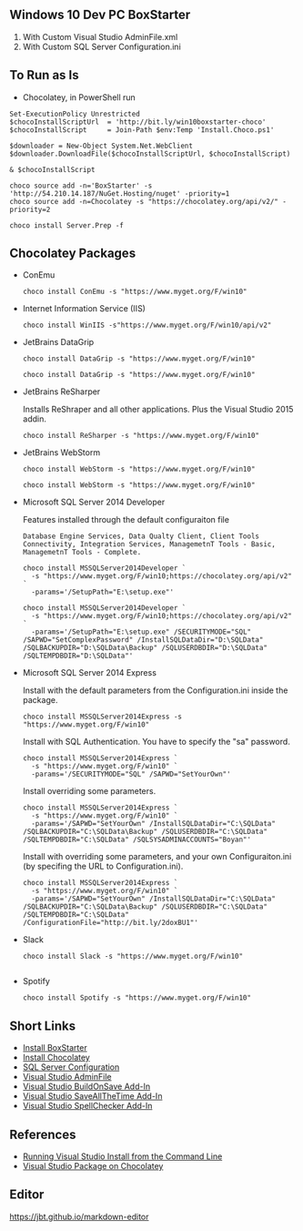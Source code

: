 ## Windows 10 Dev PC BoxStarter
  1. With Custom Visual Studio AdminFile.xml
  2. With Custom SQL Server Configuration.ini

## To Run as Is
  * Chocolatey, in PowerShell run
  ```
  Set-ExecutionPolicy Unrestricted
  $chocoInstallScriptUrl  = 'http://bit.ly/win10boxstarter-choco'
  $chocoInstallScript     = Join-Path $env:Temp 'Install.Choco.ps1'

  $downloader = New-Object System.Net.WebClient
  $downloader.DownloadFile($chocoInstallScriptUrl, $chocoInstallScript)

  & $chocoInstallScript

  choco source add -n='BoxStarter' -s 'http://54.210.14.187/NuGet.Hosting/nuget' -priority=1
  choco source add -n=Chocolatey -s "https://chocolatey.org/api/v2/" -priority=2

  choco install Server.Prep -f
  ```

## Chocolatey Packages
  * ConEmu
    ```
    choco install ConEmu -s "https://www.myget.org/F/win10"
    ```
  * Internet Information Service (IIS)
    ```
    choco install WinIIS -s"https://www.myget.org/F/win10/api/v2"
    ```
  * JetBrains DataGrip
    ```
    choco install DataGrip -s "https://www.myget.org/F/win10"
    ```
    ```
    choco install DataGrip -s "https://www.myget.org/F/win10"
    ```
  * JetBrains ReSharper

    Installs ReShraper and all other applications. Plus the Visual Studio 2015 addin.
    ```
    choco install ReSharper -s "https://www.myget.org/F/win10"
    ```
  * JetBrains WebStorm
    ```
    choco install WebStorm -s "https://www.myget.org/F/win10"
    ```
    ```
    choco install WebStorm -s "https://www.myget.org/F/win10"
    ```
  * Microsoft SQL Server 2014 Developer

    Features installed through the default configuraiton file
    ```
    Database Engine Services, Data Qualty Client, Client Tools Connectivity, Integration Services, ManagemetnT Tools - Basic, ManagemetnT Tools - Complete.
    ```
    ```
    choco install MSSQLServer2014Developer `
      -s "https://www.myget.org/F/win10;https://chocolatey.org/api/v2" `
      -params='/SetupPath="E:\setup.exe"'
    ````

    ```
    choco install MSSQLServer2014Developer `
      -s "https://www.myget.org/F/win10;https://chocolatey.org/api/v2" `
      -params='/SetupPath="E:\setup.exe" /SECURITYMODE="SQL" /SAPWD="SetComplexPassword" /InstallSQLDataDir="D:\SQLData" /SQLBACKUPDIR="D:\SQLData\Backup" /SQLUSERDBDIR="D:\SQLData" /SQLTEMPDBDIR="D:\SQLData"'
    ```
  * Microsoft SQL Server 2014 Express

    Install with the default parameters from the Configuration.ini inside the package.
    ```
    choco install MSSQLServer2014Express -s "https://www.myget.org/F/win10"
    ```

    Install with SQL Authentication. You have to specify the "sa" password.
    ```
    choco install MSSQLServer2014Express `
      -s "https://www.myget.org/F/win10" `
      -params='/SECURITYMODE="SQL" /SAPWD="SetYourOwn"'
    ```

    Install overriding some parameters.
    ```
    choco install MSSQLServer2014Express `
      -s "https://www.myget.org/F/win10" `
      -params='/SAPWD="SetYourOwn" /InstallSQLDataDir="C:\SQLData" /SQLBACKUPDIR="C:\SQLData\Backup" /SQLUSERDBDIR="C:\SQLData" /SQLTEMPDBDIR="C:\SQLData" /SQLSYSADMINACCOUNTS="Boyan"'
    ```

    Install with overriding some parameters, and your own Configuraiton.ini (by specifing the URL to Configuration.ini).
    ```
    choco install MSSQLServer2014Express `
      -s "https://www.myget.org/F/win10" `
      -params='/SAPWD="SetYourOwn" /InstallSQLDataDir="C:\SQLData" /SQLBACKUPDIR="C:\SQLData\Backup" /SQLUSERDBDIR="C:\SQLData" /SQLTEMPDBDIR="C:\SQLData" /ConfigurationFile="http://bit.ly/2doxBU1"'
    ```
  * Slack
    ```
    choco install Slack -s "https://www.myget.org/F/win10"
    ```
    ```
  * Spotify
    ```
    choco install Spotify -s "https://www.myget.org/F/win10"
    ```

## Short Links
  * [Install BoxStarter](http://bit.ly/win10boxstarter)
  * [Install Chocolatey](http://bit.ly/win10boxstarter-choco)
  * [SQL Server Configuration](http://bit.ly/win10boxstarter-sqlserverconfig)
  * [Visual Studio AdminFile](http://bit.ly/win10boxstarter-vsadmin)
  * [Visual Studio BuildOnSave Add-In](http://bit.ly/win10boxstarert-vs-buildonsave)
  * [Visual Studio SaveAllTheTime Add-In](http://bit.ly/win10boxstarert-vs-saveallthetime)
  * [Visual Studio SpellChecker Add-In](http://bit.ly/win10boxstarter-vs-spellchecker)

## References
  * [Running Visual Studio Install from the Command Line](https://msdn.microsoft.com/en-us/library/mt720584.aspx)
  * [Visual Studio Package on Chocolatey](https://chocolatey.org/packages/VisualStudio2015Enterprise)

## Editor
https://jbt.github.io/markdown-editor
